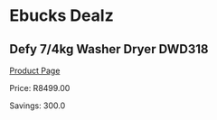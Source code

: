 
# Ebucks Dealz
## Defy 7/4kg Washer Dryer DWD318
[Product Page](https://www.ebucks.com/web/shop/productSelected.do?prodId=940981906&catId=704981826)

Price: R8499.00

Savings: 300.0


	